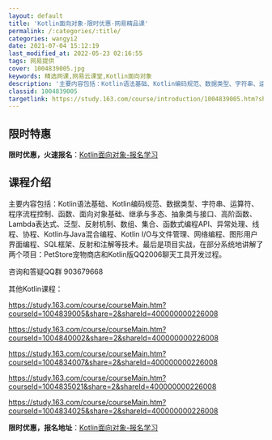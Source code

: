 ```yaml
---
layout: default
title: 'Kotlin面向对象-限时优惠-网易精品课'
permalink: /:categories/:title/
categories: wangyi2
date: 2021-07-04 15:12:19
last_modified_at: 2022-05-23 02:16:55
tags: 网易提供
cover: 1004839005.jpg
keywords: 精选网课,网易云课堂,Kotlin面向对象
description: '主要内容包括：Kotlin语法基础、Kotlin编码规范、数据类型、字符串、运算符、程序流程控制、函数、面向对象基础、继'
classid: 1004839005
targetlink: https://study.163.com/course/introduction/1004839005.htm?share=1&shareId=1025206652&utm_campaign=share&utm_medium=iphoneShare&utm_source=&utm_u=1025206652
---
```


## 限时特惠

**限时优惠，火速报名**：[Kotlin面向对象-报名学习](https://study.163.com/course/introduction/1004839005.htm?share=1&shareId=1025206652&utm_campaign=share&utm_medium=iphoneShare&utm_source=&utm_u=1025206652)

## 课程介绍

主要内容包括：Kotlin语法基础、Kotlin编码规范、数据类型、字符串、运算符、程序流程控制、函数、面向对象基础、继承与多态、抽象类与接口、高阶函数、Lambda表达式、泛型、反射机制、数组、集合、函数式编程API、异常处理、线程、协程、Kotlin与Java混合编程、Kotlin I/O与文件管理、网络编程、图形用户界面编程、SQL框架、反射和注解等技术。最后是项目实战，在部分系统地讲解了两个项目：PetStore宠物商店和Kotlin版QQ2006聊天工具开发过程。

咨询和答疑QQ群 903679668

其他Kotlin课程：

https://study.163.com/course/courseMain.htm?courseId=1004839005&share=2&shareId=400000000226008

https://study.163.com/course/courseMain.htm?courseId=1004840002&share=2&shareId=400000000226008

https://study.163.com/course/courseMain.htm?courseId=1004834007&share=2&shareId=400000000226008

https://study.163.com/course/courseMain.htm?courseId=1004835021&share=2&shareId=400000000226008

https://study.163.com/course/courseMain.htm?courseId=1004834025&share=2&shareId=400000000226008

**限时优惠，报名地址**：[Kotlin面向对象-报名学习](https://study.163.com/course/introduction/1004839005.htm?share=1&shareId=1025206652&utm_campaign=share&utm_medium=iphoneShare&utm_source=&utm_u=1025206652)

